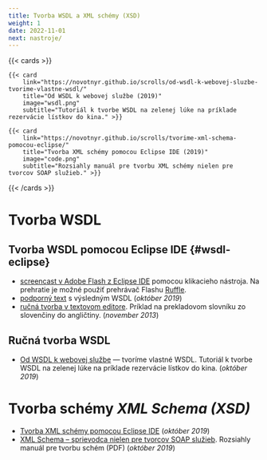 ```yaml
---
title: Tvorba WSDL a XML schémy (XSD)
weight: 1
date: 2022-11-01
next: nastroje/
---
```


{{< cards >}}

    {{< card
        link="https://novotnyr.github.io/scrolls/od-wsdl-k-webovej-sluzbe-tvorime-vlastne-wsdl/"
        title="Od WSDL k webovej službe (2019)"
        image="wsdl.png"
        subtitle="Tutoriál k tvorbe WSDL na zelenej lúke na príklade rezervácie lístkov do kina." >}}

    {{< card
        link="https://novotnyr.github.io/scrolls/tvorime-xml-schema-pomocou-eclipse/"
        title="Tvorba XML schémy pomocou Eclipse IDE (2019)"
        image="code.png"
        subtitle="Rozsiahly manuál pre tvorbu XML schémy nielen pre tvorcov SOAP služieb." >}}

{{< /cards >}}

Tvorba WSDL
===========

Tvorba WSDL pomocou Eclipse IDE {#wsdl-eclipse}
-------------------------------
* [screencast v Adobe Flash z Eclipse IDE](https://ics.upjs.sk/~novotnyr/home/skola/konkurentne-programovanie/2013/wsdl.htm)
  pomocou klikacieho nástroja. Na prehratie je možné použiť prehrávač
  Flashu [Ruffle](https://ruffle.rs/).
* [podporný text](https://novotnyr.github.io/scrolls/vytvaranie-wsdl-s-eclipse-web-developer-tools/)
  s výsledným WSDL (*október 2019*)
* [ručná tvorba v textovom editore](https://ics.upjs.sk/~novotnyr/blog/1506/vytvaranie-webovych-sluzieb-na-zaklade-wsdl-s-pouzitim-eclipse-web-developer-tools).
  Príklad na prekladovom slovníku zo slovenčiny do angličtiny. (*november 2013*)

Ručná tvorba WSDL
-----------------
* [Od WSDL k webovej službe](https://novotnyr.github.io/scrolls/od-wsdl-k-webovej-sluzbe-tvorime-vlastne-wsdl/) — tvoríme vlastné WSDL. Tutoriál k tvorbe WSDL na zelenej lúke na príklade
rezervácie lístkov do kina. (*október 2019*)

Tvorba schémy *XML Schema (XSD)*
================================

* [Tvorba XML schémy pomocou Eclipse IDE](https://novotnyr.github.io/scrolls/tvorime-xml-schema-pomocou-eclipse/) (*október 2019*)
* [XML Schema – sprievodca nielen pre tvorcov SOAP služieb](https://novotnyr.github.io/tomes/xml-schema-tutorial-nielen-pre-tvorcov-soap-sluzieb/).
  Rozsiahly manuál pre tvorbu schém (PDF) (*október 2019*)
